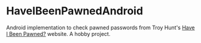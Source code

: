 # HaveIBeenPawnedAndroid

Android implementation to check pawned passwords from Troy Hunt's [Have I Been Pawned?](https://haveibeenpwned.com/Passwords) website. A hobby project.